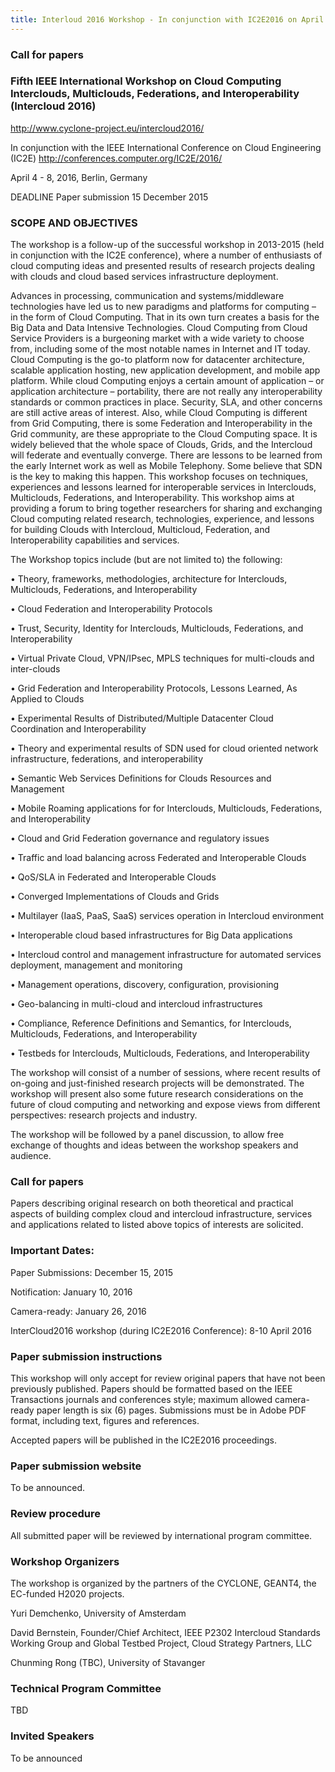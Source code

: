 ```yaml
---
title: Interloud 2016 Workshop - In conjunction with IC2E2016 on April 04-08, 2016, Berlin, Germany
---
```


### Call for papers

### Fifth IEEE International Workshop on Cloud Computing Interclouds, Multiclouds, Federations, and Interoperability (Intercloud 2016)

<http://www.cyclone-project.eu/intercloud2016/>

In conjunction with the IEEE International Conference on Cloud Engineering (IC2E)
<http://conferences.computer.org/IC2E/2016/>

April 4 - 8, 2016, Berlin, Germany


DEADLINE Paper submission  15 December 2015  

### SCOPE AND OBJECTIVES	

The workshop is a follow-up of the successful workshop in 2013-2015 (held in conjunction with the IC2E conference), 
where a number of enthusiasts of cloud computing ideas and presented results of research projects dealing with clouds 
and cloud based services infrastructure deployment.  

Advances in processing, communication and systems/middleware technologies have led us to new paradigms and platforms 
for computing – in the form of Cloud Computing. That in its own turn creates a basis for the Big Data and Data 
Intensive Technologies. Cloud Computing from Cloud Service Providers is a burgeoning market with a wide variety 
to choose from, including some of the most notable names in Internet and IT today. Cloud Computing is the go-to 
platform now for datacenter architecture, scalable application hosting, new application development, and mobile 
app platform. While cloud Computing enjoys a certain amount of application – or application architecture – portability, 
there are not really any interoperability standards or common practices in place. Security, SLA, and other 
concerns are still active areas of interest. Also, while Cloud Computing is different from Grid Computing, there 
is some Federation and Interoperability in the Grid community, are these appropriate to the Cloud Computing space. 
It is widely believed that the whole space of Clouds, Grids, and the Intercloud will federate and eventually converge. 
There are lessons to be learned from the early Internet work as well as Mobile Telephony. Some believe that SDN is 
the key to making this happen. This workshop focuses on techniques, experiences and lessons learned for interoperable 
services in Interclouds, Multiclouds, Federations, and Interoperability. This workshop aims at providing a forum 
to bring together researchers for sharing and exchanging Cloud computing related research, technologies, experience, 
and lessons for building Clouds with Intercloud, Multicloud, Federation, and Interoperability capabilities and services.

The Workshop topics include (but are not limited to) the following:

•	Theory, frameworks, methodologies, architecture for Interclouds, Multiclouds, Federations, and Interoperability

•	Cloud Federation and Interoperability Protocols

•	Trust, Security, Identity for Interclouds, Multiclouds, Federations, and Interoperability

•	Virtual Private Cloud, VPN/IPsec, MPLS techniques for multi-clouds and inter-clouds

•	Grid Federation and Interoperability Protocols, Lessons Learned, As Applied to Clouds

•	Experimental Results of Distributed/Multiple Datacenter Cloud Coordination and Interoperability

•	Theory and experimental results of SDN used for cloud oriented network infrastructure, federations, and interoperability

•	Semantic Web Services Definitions for Clouds Resources and Management

•	Mobile Roaming applications for for Interclouds, Multiclouds, Federations, and Interoperability

•	Cloud and Grid Federation governance and regulatory issues

•	Traffic and load balancing across Federated and Interoperable Clouds

•	QoS/SLA in Federated and Interoperable Clouds

•	Converged Implementations of Clouds and Grids

•	Multilayer (IaaS, PaaS, SaaS) services operation in Intercloud environment

•	Interoperable cloud based infrastructures for Big Data applications

•	Intercloud control and management infrastructure for automated services deployment, management and monitoring

•	Management operations, discovery, configuration, provisioning

•	Geo-balancing in multi-cloud and intercloud infrastructures

•	Compliance, Reference Definitions and Semantics, for Interclouds, Multiclouds, Federations, and Interoperability

•	Testbeds for Interclouds, Multiclouds, Federations, and Interoperability

The workshop will consist of a number of sessions, where recent results of on-going and just-finished research projects 
will be demonstrated. The workshop will present also some future research considerations on the future of cloud computing 
and networking and expose views from different perspectives: research projects and industry.

The workshop will be followed by a panel discussion, to allow free exchange of thoughts and ideas between the 
workshop speakers and audience. 


### Call for papers

Papers describing original research on both theoretical and practical aspects of building complex cloud and intercloud 
infrastructure, services and applications related to listed above topics of interests are solicited.

### Important Dates:

Paper Submissions: December 15, 2015 

Notification: January 10, 2016

Camera-ready: January 26, 2016 

InterCloud2016 workshop (during IC2E2016 Conference): 8-10 April 2016 

### Paper submission instructions

This workshop will only accept for review original papers that have not been previously published. Papers should 
be formatted based on the IEEE Transactions journals and conferences style; maximum allowed camera-ready paper length is six (6) pages. Submissions must be in Adobe PDF format, including text, figures and references.

Accepted papers will be published in the IC2E2016 proceedings. 

### Paper submission website 

To be announced.

### Review procedure 

All submitted paper will be reviewed by international program committee.

### Workshop Organizers

The workshop is organized by the partners of the CYCLONE, GEANT4, the EC-funded H2020 projects. 

Yuri Demchenko, University of Amsterdam

David Bernstein, Founder/Chief Architect, IEEE P2302 Intercloud Standards Working Group and Global Testbed Project, Cloud Strategy Partners, LLC

Chunming Rong (TBC), University of Stavanger

### Technical Program Committee 

TBD

### Invited Speakers

To be announced

